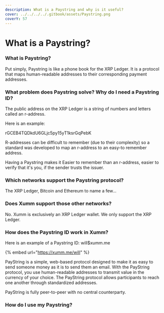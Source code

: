 ```yaml
---
description: What is a Paystring and why is it useful?
cover: ../../../../.gitbook/assets/Paystring.png
coverY: 57
---
```


# What is a Paystring?

### What is Paystring?

Put simply, Paystring is like a phone book for the XRP Ledger. It is a protocol that maps human-readable addresses to their corresponding payment addresses.

### What problem does Paystring solve? Why do I need a Paystring ID?

The public address on the XRP Ledger is a string of numbers and letters called an r-address.

Here is an example:

rGCEB4TQDkdU6GLjc5py15yT1ksrGqPebK

R-addresses can be difficult to remember (due to their complexity) so a standard was developed to map an r-address to an easy-to remember address.&#x20;

Having a Paystring makes it Easier to remember than an r-address, easier to verify that it's you, if the sender trusts the issuer.

### Which networks support the Paystring protocol?

The XRP Ledger, Bitcoin and Ethereum to name a few...

### Does Xumm support those other networks?

No. Xumm is exclusively an XRP Ledger wallet. We only support the XRP Ledger.

### How does the Paystring ID work in Xumm?

Here is an example of a Paystring ID: will$xumm.me

{% embed url="https://xumm.me/will" %}

PayString is a simple, web-based protocol designed to make it as easy to send someone money as it is to send them an email. With the PayString protocol, you use human-readable addresses to transmit value in the currency of your choice. The PayString protocol allows participants to reach one another through standardized addresses.

PayString is fully peer-to-peer with no central counterparty.

### How do I use my Paystring?







